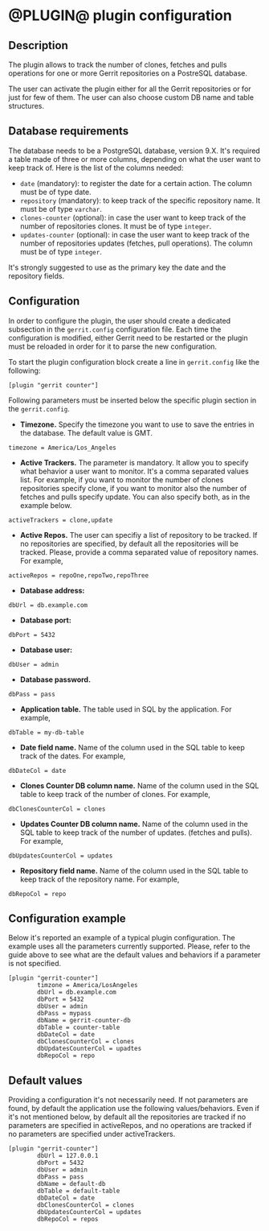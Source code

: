 @PLUGIN@ plugin configuration
=============================

Description
-----------
The plugin allows to track the number of clones, fetches and pulls operations
for one or more Gerrit repositories on a PostreSQL database.

The user can activate the plugin either for all the Gerrit repositories or for just for few of them.
The user can also choose custom DB name and table structures.

Database requirements
---------------------
The database needs to be a PostgreSQL database, version 9.X.
It's required a table made of three or more columns, depending on what the
user want to keep track of.
Here is the list of the columns needed:
- `date` (mandatory): to register the date for a certain action. The column
must be of type date.
- `repository` (mandatory): to keep track of the specific repository name. It
must be of type `varchar`.
- `clones-counter` (optional): in case the user want to keep track of the
number of repositories clones. It must be of type `integer`.
- `updates-counter` (optional): in case the user want to keep track of the
number of repositories updates (fetches, pull operations). The column must be
of type `integer`.

It's strongly suggested to use as the primary key the date and the repository fields.

Configuration
-------------
In order to configure the plugin, the user should create a dedicated subsection in the `gerrit.config` configuration file.
Each time the configuration is modified, either Gerrit need to be restarted or the plugin must be reloaded in order for it
to parse the new configuration.

To start the plugin configuration block create a line in `gerrit.config` like the following:

```
[plugin "gerrit counter"]
```

Following parameters must be inserted below the specific plugin section in the `gerrit.config`.

- **Timezone.**
  Specify the timezone you want to use to save the entries in the database. The default value
  is GMT.

```
timezone = America/Los_Angeles
```

- **Active Trackers.**
  The parameter is mandatory. It allow you to specify what behavior a user want to monitor.
  It's a comma separated values list. For example, if you want to monitor the number of
  clones repositories specify clone, if you want to monitor also the number of fetches and pulls
  specify update. You can also specify both, as in the example below.

```
activeTrackers = clone,update
```

- **Active Repos.**
  The user can specifiy a list of repository to be tracked. If no repositories are specified,
  by default all the repositories will be tracked. Please, provide a comma separated value of
  repository names. For example,

```
activeRepos = repoOne,repoTwo,repoThree
```

- **Database address:**

```
dbUrl = db.example.com
```

- **Database port:**

```
dbPort = 5432
```

- **Database user:**

```
dbUser = admin
```

- **Database password.**

```
dbPass = pass
```

- **Application table.**
  The table used in SQL by the application. For example,

```
dbTable = my-db-table
```

- **Date field name.**
  Name of the column used in the SQL table to keep track of the dates. For example,

```
dbDateCol = date
```

- **Clones Counter DB column name.**
  Name of the column used in the SQL table to keep track of the number of clones. For example,

```
dbClonesCounterCol = clones
```

- **Updates Counter DB column name.**
  Name of the column used in the SQL table to keep track of the number of updates.
  (fetches and pulls). For example,

```
dbUpdatesCounterCol = updates
```

- **Repository field name.**
  Name of the column used in the SQL table to keep track of the repository name. For example,

```
dbRepoCol = repo
```

Configuration example
---------------------
Below it's reported an example of a typical plugin configuration.
The example uses all the parameters currently supported. Please, refer to the guide above to see what are the default values
and behaviors if a parameter is not specified.

```
[plugin "gerrit-counter"]
        timzone = America/LosAngeles
        dbUrl = db.example.com
        dbPort = 5432
        dbUser = admin
        dbPass = mypass
        dbName = gerrit-counter-db
        dbTable = counter-table
        dbDateCol = date
        dbClonesCounterCol = clones
        dbUpdatesCounterCol = upadtes
        dbRepoCol = repo
```

Default values
--------------
Providing a configuration it's not necessarily need. If not parameters are found, by default the application use
the following values/behaviors. Even if it's not mentioned below, by default all the repositories are tracked if
no parameters are specified in activeRepos, and no operations are tracked if no parameters are specified under
activeTrackers.

```
[plugin "gerrit-counter"]
        dbUrl = 127.0.0.1
        dbPort = 5432
        dbUser = admin
        dbPass = pass
        dbName = default-db
        dbTable = default-table
        dbDateCol = date
        dbClonesCounterCol = clones
        dbUpdatesCounterCol = updates
        dbRepoCol = repos
```